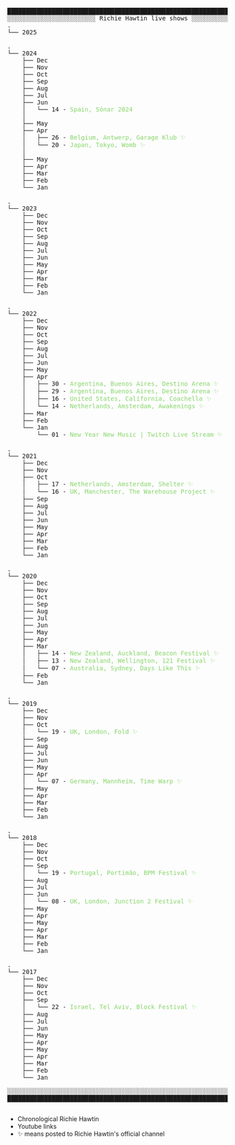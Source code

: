 <style>
    .link-color {
        color: #88D66C;
        text-decoration: none;
        cursor: pointer;
    }
    .link-color:visited {
        color: #88D66C;
    }
    .link-color:hover {
        text-decoration: none;
        color: #73BBA3;
    }
</style>
<pre>
██████████████████████████████████████████████████████████████████████
░░░░░░░░░░░░░░░░░░░░░░░░ Richie Hawtin live shows ░░░░░░░░░░░░░░░░░░░░
.
└── 2025

.
└── 2024
    ├── Dec
    ├── Nov
    ├── Oct
    ├── Sep
    ├── Aug
    ├── Jul
    ├── Jun
    │   └── 14 - <a class="link-color"href="https://www.youtube.com/watch?v=xxWOkZrHprY">Spain, Sónar 2024</a>
    │
    ├── May
    ├── Apr
    │   ├── 26 - <a class="link-color"href="https://www.youtube.com/watch?v=6JMRUyJEDEk">Belgium, Antwerp, Garage Klub ✨</a>
    │   └── 20 - <a class="link-color"href="https://www.youtube.com/watch?v=R2zQ8AMb3wM">Japan, Tokyo, Womb ✨</a>
    │
    ├── May
    ├── Apr
    ├── Mar
    ├── Feb
    └── Jan

.
└── 2023
    ├── Dec
    ├── Nov
    ├── Oct
    ├── Sep
    ├── Aug
    ├── Jul
    ├── Jun
    ├── May
    ├── Apr
    ├── Mar
    ├── Feb
    └── Jan

.
└── 2022
    ├── Dec
    ├── Nov
    ├── Oct
    ├── Sep
    ├── Aug
    ├── Jul
    ├── Jun
    ├── May
    ├── Apr
    │   ├── 30 - <a class="link-color"href="https://www.youtube.com/watch?v=7xT2ZFoiyMc">Argentina, Buenos Aires, Destino Arena ✨</a>  
    │   ├── 29 - <a class="link-color"href="https://www.youtube.com/watch?v=z8NgIGaYRfg">Argentina, Buenos Aires, Destino Arena ✨</a>  
    │   ├── 16 - <a class="link-color"href="https://www.youtube.com/watch?v=T26wi6LW8MM">United States, California, Coachella ✨</a>
    │   └── 14 - <a class="link-color"href="https://www.youtube.com/watch?v=I6W_ADulKOU">Netherlands, Amsterdam, Awakenings ✨</a>
    ├── Mar
    ├── Feb
    └── Jan
        └── 01 - <a class="link-color"href="https://www.youtube.com/watch?v=kCjjNOS2KOE">New Year New Music | Twitch Live Stream ✨</a>

.
└── 2021
    ├── Dec
    ├── Nov
    ├── Oct
    │   ├── 17 - <a class="link-color"href="https://www.youtube.com/watch?v=2T2m1L022uM">Netherlands, Amsterdam, Shelter ✨</a>
    │   └── 16 - <a class="link-color"href="https://www.youtube.com/watch?v=_J-ylCW-5zo">UK, Manchester, The Warehouse Project ✨</a>
    ├── Sep
    ├── Aug
    ├── Jul
    ├── Jun
    ├── May
    ├── Apr
    ├── Mar
    ├── Feb
    └── Jan

.
└── 2020
    ├── Dec
    ├── Nov
    ├── Oct
    ├── Sep
    ├── Aug
    ├── Jul
    ├── Jun
    ├── May
    ├── Apr
    ├── Mar
    │   ├── 14 - <a class="link-color"href="https://www.youtube.com/watch?v=uTDaRTT1hjM">New Zealand, Auckland, Beacon Festival ✨</a>  
    │   ├── 13 - <a class="link-color"href="https://www.youtube.com/watch?v=V9_hp8V5_VQ">New Zealand, Wellington, 121 Festival ✨</a>
    │   └── 07 - <a class="link-color"href="https://www.youtube.com/watch?v=S6wUn7yE8tY">Australia, Sydney, Days Like This ✨</a>
    ├── Feb
    └── Jan

.
└── 2019
    ├── Dec
    ├── Nov
    ├── Oct
    │   └── 19 - <a class="link-color"href="https://www.youtube.com/watch?v=gbTctHmo7i4">UK, London, Fold ✨</a>
    ├── Sep
    ├── Aug
    ├── Jul
    ├── Jun
    ├── May
    ├── Apr
    │   └── 07 - <a class="link-color"href="https://www.youtube.com/watch?v=JKKsLLvMdlY">Germany, Mannheim, Time Warp ✨</a>
    ├── May
    ├── Apr
    ├── Mar
    ├── Feb
    └── Jan

.
└── 2018
    ├── Dec
    ├── Nov
    ├── Oct
    ├── Sep
    │   └── 19 - <a class="link-color"href="https://www.youtube.com/watch?v=OQo-58nM8h4">Portugal, Portimão, BPM Festival ✨</a>
    ├── Aug
    ├── Jul
    ├── Jun
    │   └── 08 - <a class="link-color"href="https://www.youtube.com/watch?v=JlsScIadPVo">UK, London, Junction 2 Festival ✨</a>
    ├── May
    ├── Apr
    ├── May
    ├── Apr
    ├── Mar
    ├── Feb
    └── Jan

.
└── 2017
    ├── Dec
    ├── Nov
    ├── Oct
    ├── Sep
    │   └── 22 - <a class="link-color"href="https://www.youtube.com/watch?v=CgIONTLHSoY">Israel, Tel Aviv, Block Festival ✨</a>
    ├── Aug
    ├── Jul
    ├── Jun
    ├── May
    ├── Apr
    ├── May
    ├── Apr
    ├── Mar
    ├── Feb
    └── Jan

░░░░░░░░░░░░░░░░░░░░░░░░░░░░░░░░░░░░░░░░░░░░░░░░░░░░░░░░░░░░░░░░░░░░░░
██████████████████████████████████████████████████████████████████████

</pre>

- Chronological Richie Hawtin
- Youtube links
- ✨ means posted to Richie Hawtin's official channel
